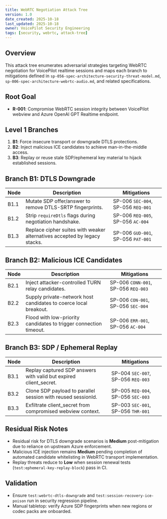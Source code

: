 ```yaml
---
title: WebRTC Negotiation Attack Tree
version: 1.0
date_created: 2025-10-18
last_updated: 2025-10-18
owner: VoicePilot Security Engineering
tags: [security, webrtc, attack-tree]
---
```


## Overview

This attack tree enumerates adversarial strategies targeting WebRTC negotiation for VoicePilot realtime sessions and maps each branch to mitigations defined in `sp-056-spec-architecture-security-threat-model.md`, `sp-006-spec-architecture-webrtc-audio.md`, and related specifications.

## Root Goal

- **R-001**: Compromise WebRTC session integrity between VoicePilot webview and Azure OpenAI GPT Realtime endpoint.

## Level 1 Branches

1. **B1**: Force insecure transport or downgrade DTLS protections.
2. **B2**: Inject malicious ICE candidates to achieve man-in-the-middle access.
3. **B3**: Replay or reuse stale SDP/ephemeral key material to hijack established sessions.

## Branch B1: DTLS Downgrade

| Node | Description | Mitigations |
|------|-------------|-------------|
| B1.1 | Mutate SDP offer/answer to remove DTLS-SRTP fingerprints. | SP-006 `SEC-004`, SP-056 `REQ-001` |
| B1.2 | Strip `requireDtls` flags during negotiation handshake. | SP-006 `REQ-005`, SP-056 `AC-004` |
| B1.3 | Replace cipher suites with weaker alternatives accepted by legacy stacks. | SP-006 `GUD-001`, SP-056 `PAT-001` |

## Branch B2: Malicious ICE Candidates

| Node | Description | Mitigations |
|------|-------------|-------------|
| B2.1 | Inject attacker-controlled TURN relay candidates. | SP-006 `CONN-001`, SP-056 `REQ-003` |
| B2.2 | Supply private-network host candidates to coerce local breakout. | SP-006 `CON-001`, SP-056 `SEC-004` |
| B2.3 | Flood with low-priority candidates to trigger connection timeout. | SP-006 `ERR-001`, SP-056 `AC-004` |

## Branch B3: SDP / Ephemeral Replay

| Node | Description | Mitigations |
|------|-------------|-------------|
| B3.1 | Replay captured SDP answers with valid but expired client_secret. | SP-004 `SEC-007`, SP-056 `REQ-003` |
| B3.2 | Clone SDP payload to parallel session with reused sessionId. | SP-005 `REQ-004`, SP-056 `SEC-003` |
| B3.3 | Exfiltrate client_secret from compromised webview context. | SP-003 `SEC-001`, SP-056 `THR-001` |

## Residual Risk Notes

- Residual risk for DTLS downgrade scenarios is **Medium** post-mitigation due to reliance on upstream Azure enforcement.
- Malicious ICE injection remains **Medium** pending completion of automated candidate whitelisting in WebRTC transport implementation.
- Replay threats reduce to **Low** when session renewal tests (`test:ephemeral-key-replay-block`) pass in CI.

## Validation

- Ensure `test:webrtc-dtls-downgrade` and `test:session-recovery-ice-poison` run in security regression pipeline.
- Manual tabletop: verify Azure SDP fingerprints when new regions or codec packs are onboarded.
